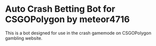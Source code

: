 # Auto Crash Betting Bot for CSGOPolygon by meteor4716
This is a bot designed for use in the crash gamemode on CSGOPolygon gambling website.
